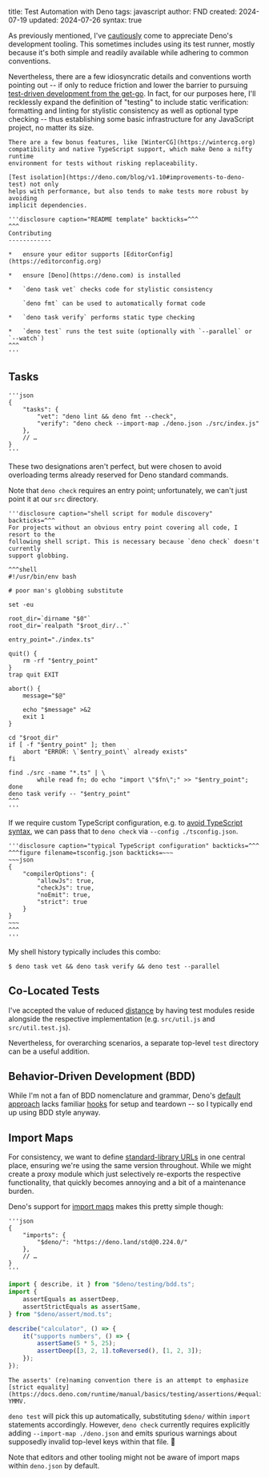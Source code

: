 title: Test Automation with Deno
tags: javascript
author: FND
created: 2024-07-19
updated: 2024-07-26
syntax: true

As previously mentioned, I've
[cautiously](page://articles/banishing-npm#ref:replaceability) come to
appreciate Deno's development tooling. This sometimes includes using its test
runner, mostly because it's both simple and readily available while adhering to
common conventions.

Nevertheless, there are a few idiosyncratic details and conventions worth
pointing out -- if only to reduce friction and lower the barrier to pursuing
[test-driven development from the get-go](https://kellysutton.com/2017/04/18/design-pressure.html).
In fact, for our purposes here, I'll recklessly expand the definition of
"testing" to include static verification: formatting and linting for stylistic
consistency as well as optional type checking -- thus establishing some basic
infrastructure for any JavaScript project, no matter its size.

```aside
There are a few bonus features, like [WinterCG](https://wintercg.org)
compatibility and native TypeScript support, which make Deno a nifty runtime
environment for tests without risking replaceability.

[Test isolation](https://deno.com/blog/v1.10#improvements-to-deno-test) not only
helps with performance, but also tends to make tests more robust by avoiding
implicit dependencies.
```

```aside
'''disclosure caption="README template" backticks=^^^
^^^
Contributing
------------

*   ensure your editor supports [EditorConfig](https://editorconfig.org)

*   ensure [Deno](https://deno.com) is installed

*   `deno task vet` checks code for stylistic consistency

    `deno fmt` can be used to automatically format code

*   `deno task verify` performs static type checking

*   `deno test` runs the test suite (optionally with `--parallel` or `--watch`)
^^^
'''
```


Tasks
-----

```figure filename=deno.json
'''json
{
    "tasks": {
        "vet": "deno lint && deno fmt --check",
        "verify": "deno check --import-map ./deno.json ./src/index.js"
    },
    // …
}
'''
```

These two designations aren't perfect, but were chosen to avoid overloading
terms already reserved for Deno standard commands.

Note that `deno check` requires an entry point; unfortunately, we can't just
point it at our `src` directory.

```aside
'''disclosure caption="shell script for module discovery" backticks=^^^
For projects without an obvious entry point covering all code, I resort to the
following shell script. This is necessary because `deno check` doesn't currently
support globbing.

^^^shell
#!/usr/bin/env bash

# poor man's globbing substitute

set -eu

root_dir=`dirname "$0"`
root_dir=`realpath "$root_dir/.."`

entry_point="./index.ts"

quit() {
    rm -rf "$entry_point"
}
trap quit EXIT

abort() {
    message="$@"

    echo "$message" >&2
    exit 1
}

cd "$root_dir"
if [ -f "$entry_point" ]; then
    abort "ERROR: \`$entry_point\` already exists"
fi

find ./src -name "*.ts" | \
        while read fn; do echo "import \"$fn\";" >> "$entry_point"; done
deno task verify -- "$entry_point"
^^^
'''
```

If we require custom TypeScript configuration, e.g. to
[avoid TypeScript syntax](https://prepitaph.org/articles/typed-javascript/), we
can pass that to `deno check` via `--config ./tsconfig.json`.

```aside
'''disclosure caption="typical TypeScript configuration" backticks=^^^
^^^figure filename=tsconfig.json backticks=~~~
~~~json
{
    "compilerOptions": {
        "allowJs": true,
        "checkJs": true,
        "noEmit": true,
        "strict": true
    }
}
~~~
^^^
'''
```

My shell history typically includes this combo:

```shell
$ deno task vet && deno task verify && deno test --parallel
```


Co-Located Tests
----------------

I've accepted the value of reduced
[distance](https://en.wikipedia.org/wiki/Action_at_a_distance_%28computer_programming%29)
by having test modules reside alongside the respective implementation (e.g.
`src/util.js` and `src/util.test.js`).

Nevertheless, for overarching scenarios, a separate top-level `test` directory
can be a useful addition.


Behavior-Driven Development (BDD)
---------------------------------

While I'm not a fan of BDD nomenclature and grammar, Deno's
[default approach](https://docs.deno.com/runtime/manual/basics/testing/#writing-tests)
lacks familiar
[hooks](https://docs.deno.com/runtime/manual/basics/testing/behavior_driven_development/#hooks)
for setup and teardown -- so I typically end up using BDD style anyway.


Import Maps
-----------

For consistency, we want to define
[standard-library URLs](https://docs.deno.com/runtime/manual/basics/standard_library/#versioning-and-stability)
in one central place, ensuring we're using the same version throughout. While we
might create a proxy module which just selectively re-exports the respective
functionality, that quickly becomes annoying and a bit of a maintenance burden.

Deno's support for
[import maps](https://docs.deno.com/runtime/manual/basics/import_maps/) makes
this pretty simple though:

```figure filename=deno.json
'''json
{
    "imports": {
        "$deno/": "https://deno.land/std@0.224.0/"
    },
    // …
}
'''
```

```javascript
import { describe, it } from "$deno/testing/bdd.ts";
import {
    assertEquals as assertDeep,
    assertStrictEquals as assertSame,
} from "$deno/assert/mod.ts";

describe("calculator", () => {
    it("supports numbers", () => {
        assertSame(5 * 5, 25);
        assertDeep([3, 2, 1].toReversed(), [1, 2, 3]);
    });
});
```

```aside compact
The asserts' (re)naming convention there is an attempt to emphasize
[strict equality](https://docs.deno.com/runtime/manual/basics/testing/assertions/#equality).
YMMV.
```

`deno test` will pick this up automatically, substituting `$deno/` within
`import` statements accordingly. However, `deno check` currently requires
explicitly adding `--import-map ./deno.json` and emits spurious warnings about
supposedly invalid top-level keys within that file. 🤷

Note that editors and other tooling might not be aware of import maps within
`deno.json` by default.
